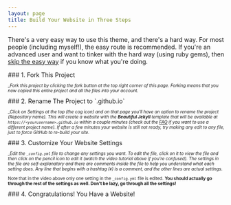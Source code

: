 ```yaml
---
layout: page
title: Build Your Website in Three Steps
---
```


There's a very easy way to use this theme, and there's a hard way. For most people (including myself!), the easy route is recommended. If you're an advanced user and want to tinker with the hard way (using ruby gems), then [skip the easy way](https://github.com/daattali/beautiful-jekyll#the-hard-way-using-ruby-gems) if you know what you're doing.


<div class="gs-section-01" markdown="1">
### 1. Fork This Project

__*Fork this project by clicking the fork button at the top right corner of this page. Forking means that you now copied this entire project and all the files into your account.*_
 </div>

<div class="gs-section-02" markdown="1">
### 2. Rename The Project to `<yourusername>.github.io`

__*Click on Settings at the top (the cog icon) and on that page you'll have an option to rename the project (*Repository name*). This will create a website with the **Beautiful Jekyll** template that will be available at `https://<yourusername>.github.io` within a couple minutes (check out the [FAQ](https://beautifuljekyll.com/faq/#custom-domain) if you want to use a different project name). If after a few minutes your website is still not ready, try making any edit to any file, just to force GitHub to re-build your site.*_
 </div> 
 
<div class="gs-section-03" markdown="1">
### 3. Customize Your Website Settings

__*Edit the `_config.yml` file to change any settings you want. To edit the file, click on it to view the file and then click on the pencil icon to edit it (watch the video tutorial above if you're confused).  The settings in the file are self-explanatory and there are comments inside the file to help you understand what each setting does. Any line that begins with a hashtag (`#`) is a comment, and the other lines are actual settings.*_

Note that in the video above only one setting in the `_config.yml` file is edited. **You should actually go through the rest of the settings as well. Don't be lazy, go through all the settings!**
 </div>  
 
 
<div class="gs-section-04" markdown="1">
### 4. Congratulations! You Have a Website!
 </div> 
 
 
 <style>

.gs-section-01 h3 { 
     color: white }
 .gs-section-01 h3 { 
     font-size: 30px;
 }

.gs-section-01 p {
     font-size: 10px;
}
 .gs-section-01 p {
     color = black}
 </style>

 <style>
 .gs-section-02 h3 { 
     color: white }
 .gs-section-02 h3 { 
     font-size: 30px;
 }

.gs-section-02 p {
     font-size: 10px;
 }
 .gs-section-02 p {
     color = black}
 
</style>

<style>

.gs-section-03 h3 { 
     color: white }
 .gs-section-03 h3 { 
     font-size: 30px;
 }

.gs-section-03 p {
     font-size: 10px;
}
 .gs-section-03 p {
     color = black}
 </style>

<style>

.gs-section-04 h3 { 
     color: white }
 .gs-section-04 h3 { 
     font-size: 30px;
 }

.gs-section-04 p {
     font-size: 10px;
}
 .gs-section-04 p {
     color = black}
 </style>

